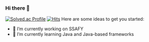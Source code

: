 ### Hi there 👋


[![Solved.ac Profile](http://mazassumnida.wtf/api/v2/generate_badge?boj=bulnabang99)](https://solved.ac/bulnabang99)
[![Hits](https://hits.seeyoufarm.com/api/count/incr/badge.svg?url=https%3A%2F%2Fgithub.com%2FwonseokLee97&count_bg=%2379C83D&title_bg=%23555555&icon=&icon_color=%23E7E7E7&title=hits&edge_flat=false)](https://hits.seeyoufarm.com)
Here are some ideas to get you started:


- 🔭 I’m currently working on SSAFY
- 🌱 I’m currently learning Java and Java-based frameworks
<!-- 
- 👯 I’m looking to collaborate on ...
- 🤔 I’m looking for help with ...
- 💬 Ask me about ...
- 📫 How to reach me: ...
- 😄 Pronouns: ...
- ⚡ Fun fact: ...

**wonseokLee97/wonseokLee97** is a ✨ _special_ ✨ repository because its `README.md` (this file) appears on your GitHub profile.
